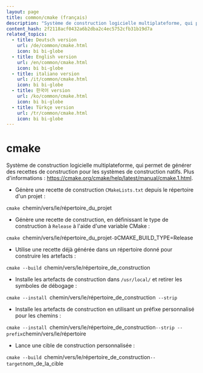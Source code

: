 ```yaml
---
layout: page
title: common/cmake (français)
description: "Système de construction logicielle multiplateforme, qui permet de générer des recettes de construction pour les systèmes de construction natifs."
content_hash: 2f2118acf0432a6b2dba2c4ec5752cfb31b19d7a
related_topics:
  - title: Deutsch version
    url: /de/common/cmake.html
    icon: bi bi-globe
  - title: English version
    url: /en/common/cmake.html
    icon: bi bi-globe
  - title: italiano version
    url: /it/common/cmake.html
    icon: bi bi-globe
  - title: 한국어 version
    url: /ko/common/cmake.html
    icon: bi bi-globe
  - title: Türkçe version
    url: /tr/common/cmake.html
    icon: bi bi-globe
---
```

# cmake

Système de construction logicielle multiplateforme, qui permet de générer des recettes de construction pour les systèmes de construction natifs.
Plus d'informations : <https://cmake.org/cmake/help/latest/manual/cmake.1.html>.

- Génère une recette de construction `CMakeLists.txt` depuis le répertoire d'un projet :

`cmake `<span class="tldr-var badge badge-pill bg-dark-lm bg-white-dm text-white-lm text-dark-dm font-weight-bold">chemin/vers/le/répertoire_du_projet</span>

- Génère une recette de construction, en définissant le type de construction à `Release` à l'aide d'une variable CMake :

`cmake `<span class="tldr-var badge badge-pill bg-dark-lm bg-white-dm text-white-lm text-dark-dm font-weight-bold">chemin/vers/le/répertoire_du_projet</span>` -D `<span class="tldr-var badge badge-pill bg-dark-lm bg-white-dm text-white-lm text-dark-dm font-weight-bold">CMAKE_BUILD_TYPE=Release</span>

- Utilise une recette déjà générée dans un répertoire donné pour construire les artefacts :

`cmake --build `<span class="tldr-var badge badge-pill bg-dark-lm bg-white-dm text-white-lm text-dark-dm font-weight-bold">chemin/vers/le/répertoire_de_construction</span>

- Installe les artefacts de construction dans `/usr/local/` et retirer les symboles de débogage :

`cmake --install `<span class="tldr-var badge badge-pill bg-dark-lm bg-white-dm text-white-lm text-dark-dm font-weight-bold">chemin/vers/le/répertoire_de_construction</span>` --strip`

- Installe les artefacts de construction en utilisant un préfixe personnalisé pour les chemins :

`cmake --install `<span class="tldr-var badge badge-pill bg-dark-lm bg-white-dm text-white-lm text-dark-dm font-weight-bold">chemin/vers/le/répertoire_de_construction</span>` --strip --prefix `<span class="tldr-var badge badge-pill bg-dark-lm bg-white-dm text-white-lm text-dark-dm font-weight-bold">chemin/vers/le/répertoire</span>

- Lance une cible de construction personnalisée :

`cmake --build `<span class="tldr-var badge badge-pill bg-dark-lm bg-white-dm text-white-lm text-dark-dm font-weight-bold">chemin/vers/le/répertoire_de_construction</span>` --target `<span class="tldr-var badge badge-pill bg-dark-lm bg-white-dm text-white-lm text-dark-dm font-weight-bold">nom_de_la_cible</span>
